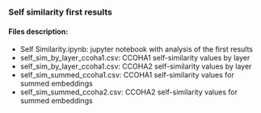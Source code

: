 ### Self similarity first results

#### Files description:

- Self Similarity.ipynb: jupyter notebook with analysis of the first results
- self_sim_by_layer_ccoha1.csv: CCOHA1 self-similarity values by layer
- self_sim_by_layer_ccoha1.csv: CCOHA2 self-similarity values by layer
- self_sim_summed_ccoha1.csv: CCOHA1 self-similarity values for summed embeddings
- self_sim_summed_ccoha2.csv: CCOHA2 self-similarity values for summed embeddings


